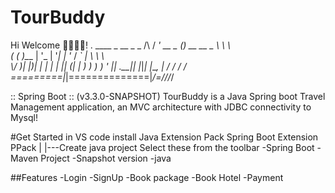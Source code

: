 # TourBuddy
Hi Welcome 👋👋👋😀!
  .   ____          _            __ _ _
 /\\ / ___'_ __ _ _(_)_ __  __ _ \ \ \ \
( ( )\___ | '_ | '_| | '_ \/ _` | \ \ \ \
 \\/  ___)| |_)| | | | | || (_| |  ) ) ) )
  '  |____| .__|_| |_|_| |_\__, | / / / /
 =========|_|==============|___/=/_/_/_/

 :: Spring Boot ::       (v3.3.0-SNAPSHOT)
TourBuddy is a Java Spring boot Travel Management  application, an MVC architecture  with JDBC connectivity to Mysql!

#Get Started in VS code
install Java Extension Pack
Spring Boot Extension PPack
|
|---Create java project
Select these from the toolbar
   -Spring Boot
   -Maven Project
   -Snapshot version
   -java


##Features 
-Login
-SignUp
-Book package
-Book Hotel
-Payment 


